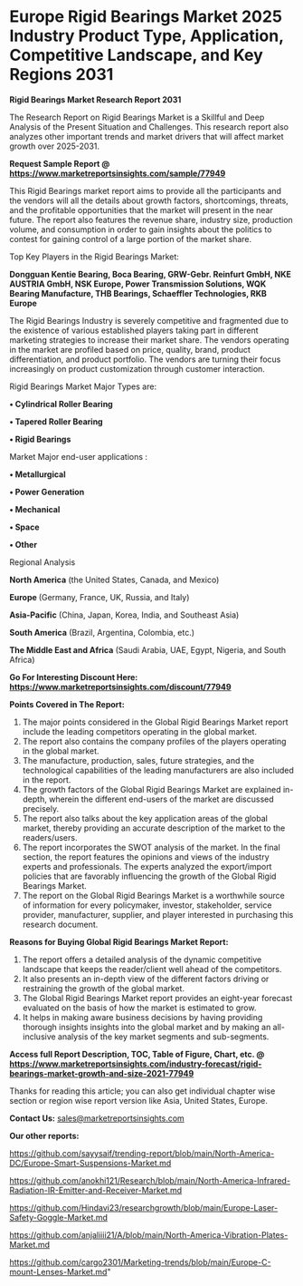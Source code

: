  # Europe Rigid Bearings Market 2025 Industry Product Type, Application, Competitive Landscape, and Key Regions 2031

<strong>Rigid Bearings Market Research Report 2031</strong>

The Research Report on Rigid Bearings Market is a Skillful and Deep Analysis of the Present Situation and Challenges. This research report also analyzes other important trends and market drivers that will affect market growth over 2025-2031.

<strong>Request Sample Report @ <a href=https://www.marketreportsinsights.com/sample/77949>https://www.marketreportsinsights.com/sample/77949</a></strong>

This Rigid Bearings market report aims to provide all the participants and the vendors will all the details about growth factors, shortcomings, threats, and the profitable opportunities that the market will present in the near future. The report also features the revenue share, industry size, production volume, and consumption in order to gain insights about the politics to contest for gaining control of a large portion of the market share.

Top Key Players in the Rigid Bearings Market:

<strong>Dongguan Kentie Bearing, Boca Bearing, GRW-Gebr. Reinfurt GmbH, NKE AUSTRIA GmbH, NSK Europe, Power Transmission Solutions, WQK Bearing Manufacture, THB Bearings, Schaeffler Technologies, RKB Europe</strong>

The Rigid Bearings Industry is severely competitive and fragmented due to the existence of various established players taking part in different marketing strategies to increase their market share. The vendors operating in the market are profiled based on price, quality, brand, product differentiation, and product portfolio. The vendors are turning their focus increasingly on product customization through customer interaction.

Rigid Bearings Market Major Types are:

<strong>• Cylindrical Roller Bearing

• Tapered Roller Bearing

• Rigid Bearings</strong>

Market Major end-user applications :

<strong>• Metallurgical

• Power Generation

• Mechanical

• Space

• Other</strong>

Regional Analysis

</u><strong><b>North America</b></strong> (the United States, Canada, and Mexico)

<strong><b>Europe </b></strong>(Germany, France, UK, Russia, and Italy)

<strong><b>Asia-Pacific</b></strong> (China, Japan, Korea, India, and Southeast Asia)

<strong><b>South America</b></strong> (Brazil, Argentina, Colombia, etc.)

<strong><b>The Middle East and Africa</b></strong> (Saudi Arabia, UAE, Egypt, Nigeria, and South Africa)

<strong>Go For Interesting Discount Here: <a href=https://www.marketreportsinsights.com/discount/77949>https://www.marketreportsinsights.com/discount/77949</a></strong>

<strong>Points Covered in The Report:</strong>
<ol>
  <li>The major points considered in the Global Rigid Bearings Market report include the leading competitors operating in the global market.</li>
  <li>The report also contains the company profiles of the players operating in the global market.</li>
  <li>The manufacture, production, sales, future strategies, and the technological capabilities of the leading manufacturers are also included in the report.</li>
  <li>The growth factors of the Global Rigid Bearings Market are explained in-depth, wherein the different end-users of the market are discussed precisely.</li>
  <li>The report also talks about the key application areas of the global market, thereby providing an accurate description of the market to the readers/users.</li>
  <li>The report incorporates the SWOT analysis of the market. In the final section, the report features the opinions and views of the industry experts and professionals. The experts analyzed the export/import policies that are favorably influencing the growth of the Global Rigid Bearings Market.</li>
  <li>The report on the Global Rigid Bearings Market is a worthwhile source of information for every policymaker, investor, stakeholder, service provider, manufacturer, supplier, and player interested in purchasing this research document.</li>
</ol>
<strong>Reasons for Buying Global Rigid Bearings Market Report:</strong>

<ol>
  <li>The report offers a detailed analysis of the dynamic competitive landscape that keeps the reader/client well ahead of the competitors.</li>
  <li>It also presents an in-depth view of the different factors driving or restraining the growth of the global market.</li>
  <li>The Global Rigid Bearings Market report provides an eight-year forecast evaluated on the basis of how the market is estimated to grow.</li>
  <li>It helps in making aware business decisions by having providing thorough insights insights into the global market and by making an all-inclusive analysis of the key market segments and sub-segments.</li>
</ol>
<strong>Access full Report Description, TOC, Table of Figure, Chart, etc. @ <a href=https://www.marketreportsinsights.com/industry-forecast/rigid-bearings-market-growth-and-size-2021-77949>https://www.marketreportsinsights.com/industry-forecast/rigid-bearings-market-growth-and-size-2021-77949</a></strong>


Thanks for reading this article; you can also get individual chapter wise section or region wise report version like Asia, United States, Europe.

<strong>Contact Us:</strong>
sales@marketreportsinsights.com

<strong>Our other reports:</strong>

<a href=https://github.com/sayysaif/trending-report/blob/main/North-America-DC/Europe-Smart-Suspensions-Market.md>https://github.com/sayysaif/trending-report/blob/main/North-America-DC/Europe-Smart-Suspensions-Market.md</a>

<a href=https://github.com/anokhi121/Research/blob/main/North-America-Infrared-Radiation-IR-Emitter-and-Receiver-Market.md>https://github.com/anokhi121/Research/blob/main/North-America-Infrared-Radiation-IR-Emitter-and-Receiver-Market.md</a>

<a href=https://github.com/Hindavi23/researchgrowth/blob/main/Europe-Laser-Safety-Goggle-Market.md>https://github.com/Hindavi23/researchgrowth/blob/main/Europe-Laser-Safety-Goggle-Market.md</a>

<a href=https://github.com/anjaliiii21/A/blob/main/North-America-Vibration-Plates-Market.md>https://github.com/anjaliiii21/A/blob/main/North-America-Vibration-Plates-Market.md</a>

<a href=https://github.com/cargo2301/Marketing-trends/blob/main/Europe-C-mount-Lenses-Market.md>https://github.com/cargo2301/Marketing-trends/blob/main/Europe-C-mount-Lenses-Market.md</a>"
